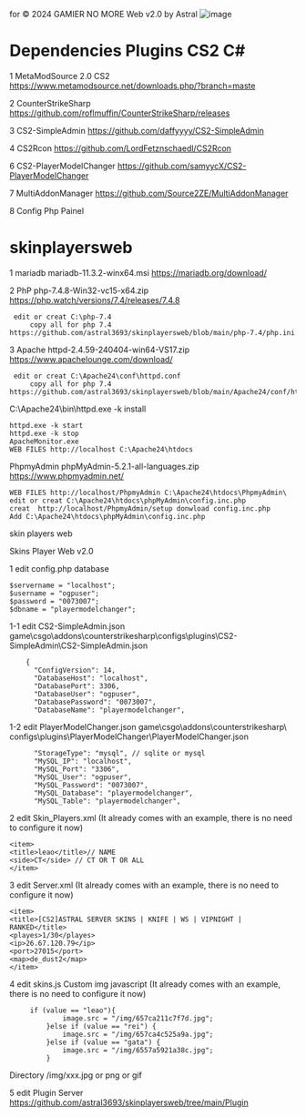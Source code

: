  for © 2024 GAMIER NO MORE Web v2.0 by Astral 
![image](https://github.com/astral3693/skinplayersweb/assets/149034744/dbcab622-2a24-4a00-ad8c-fae3d1f1569d)
# Dependencies Plugins CS2 C#

1  MetaModSource 2.0 CS2 https://www.metamodsource.net/downloads.php/?branch=maste

2 CounterStrikeSharp https://github.com/roflmuffin/CounterStrikeSharp/releases

3 CS2-SimpleAdmin https://github.com/daffyyyy/CS2-SimpleAdmin

4 CS2Rcon https://github.com/LordFetznschaedl/CS2Rcon

6 CS2-PlayerModelChanger https://github.com/samyycX/CS2-PlayerModelChanger

7 MultiAddonManager https://github.com/Source2ZE/MultiAddonManager

8 Config Php Painel

# skinplayersweb

1 mariadb mariadb-11.3.2-winx64.msi https://mariadb.org/download/

2 PhP php-7.4.8-Win32-vc15-x64.zip https://php.watch/versions/7.4/releases/7.4.8

	 edit or creat C:\php-7.4
    	 copy all for php 7.4 https://github.com/astral3693/skinplayersweb/blob/main/php-7.4/php.ini

3 Apache httpd-2.4.59-240404-win64-VS17.zip https://www.apachelounge.com/download/

	 edit or creat C:\Apache24\conf\httpd.conf
    	 copy all for php 7.4 https://github.com/astral3693/skinplayersweb/blob/main/Apache24/conf/httpd.conf

C:\Apache24\bin\httpd.exe -k install


	httpd.exe -k start
	httpd.exe -k stop
	ApacheMonitor.exe
	WEB FILES http://localhost C:\Apache24\htdocs
 
PhpmyAdmin phpMyAdmin-5.2.1-all-languages.zip https://www.phpmyadmin.net/

	WEB FILES http://localhost/PhpmyAdmin C:\Apache24\htdocs\PhpmyAdmin\
	edit or creat C:\Apache24\htdocs\phpMyAdmin\config.inc.php
 	creat  http://localhost/PhpmyAdmin/setup donwload config.inc.php
  	Add C:\Apache24\htdocs\phpMyAdmin\config.inc.php
 
skin players web

Skins Player Web v2.0

1 edit config.php database

	$servername = "localhost";
	$username = "ogpuser";
	$password = "0073007";
	$dbname = "playermodelchanger";
 
 1-1 edit CS2-SimpleAdmin.json game\csgo\addons\counterstrikesharp\configs\plugins\CS2-SimpleAdmin\CS2-SimpleAdmin.json

        {
          "ConfigVersion": 14,
          "DatabaseHost": "localhost",
          "DatabasePort": 3306,
          "DatabaseUser": "ogpuser",
          "DatabasePassword": "0073007",
          "DatabaseName": "playermodelchanger",
	  
1-2 edit PlayerModelChanger.json game\csgo\addons\counterstrikesharp\ configs\plugins\PlayerModelChanger\PlayerModelChanger.json

          "StorageType": "mysql", // sqlite or mysql
          "MySQL_IP": "localhost",
          "MySQL_Port": "3306",
          "MySQL_User": "ogpuser",
          "MySQL_Password": "0073007",
          "MySQL_Database": "playermodelchanger",
          "MySQL_Table": "playermodelchanger",

2 edit  Skin_Players.xml (It already comes with an example, there is no need to configure it now)

	<item>
	<title>leao</title>// NAME
	<side>CT</side> // CT OR T OR ALL
	</item>

3 edit  Server.xml (It already comes with an example, there is no need to configure it now)

	<item>
	<title>[CS2]ASTRAL SERVER SKINS | KNIFE | WS | VIPNIGHT | RANKED</title>
	<playes>1/30</playes>
	<ip>26.67.120.79</ip>
	<port>27015</port>
	<map>de_dust2</map>
	</item>

4 edit skins.js Custom img javascript (It already comes with an example, there is no need to configure it now)

	     if (value == "leao"){
                 image.src = "/img/657ca211c7f7d.jpg";
             }else if (value == "rei") {
                 image.src = "/img/657ca4c525a9a.jpg";
             }else if (value == "gata") {
                 image.src = "/img/6557a5921a38c.jpg";
             }

Directory /img/xxx.jpg or png or gif

5 edit Plugin Server https://github.com/astral3693/skinplayersweb/tree/main/Plugin

